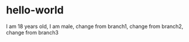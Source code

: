# hello-world
I am 18 years old,
I am male,
change from branch1,
change from branch2,
change from branch3

